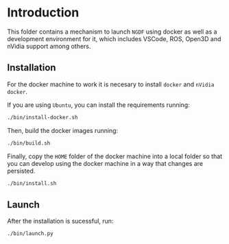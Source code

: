 # Introduction

This folder contains a mechanism to launch `NGDF` using docker as well as a development 
environment for it, which includes VSCode, ROS, Open3D and nVidia support among others.

## Installation

For the docker machine to work it is necesary to install `docker` and `nVidia docker`.

If you are using `Ubuntu`, you can install the requirements running:
```bash
./bin/install-docker.sh
```

Then, build the docker images running:
```bash
./bin/build.sh
```

Finally, copy the `HOME` folder of the docker machine into a local
folder so that you can develop using the docker machine in a way that changes are persisted.
```bash
./bin/install.sh
```

## Launch

After the installation is sucessful, run:
```bash
./bin/launch.py
```